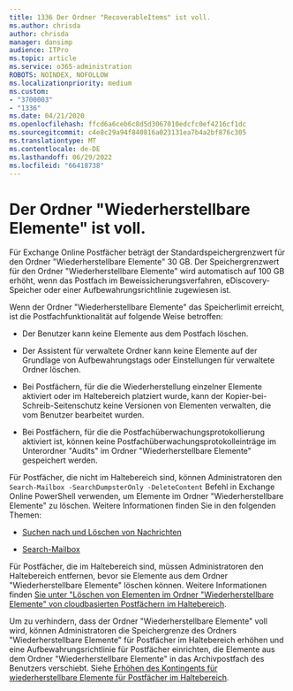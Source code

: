 ```yaml
---
title: 1336 Der Ordner "RecoverableItems" ist voll.
ms.author: chrisda
author: chrisda
manager: dansimp
audience: ITPro
ms.topic: article
ms.service: o365-administration
ROBOTS: NOINDEX, NOFOLLOW
ms.localizationpriority: medium
ms.custom:
- "3700003"
- "1336"
ms.date: 04/21/2020
ms.openlocfilehash: ffcd6a6ceb6c8d5d3067010edcfc0ef4216cf1dc
ms.sourcegitcommit: c4e8c29a94f840816a023131ea7b4a2bf876c305
ms.translationtype: MT
ms.contentlocale: de-DE
ms.lasthandoff: 06/29/2022
ms.locfileid: "66418738"
---
```

# <a name="the-recoverable-items-folder-is-full"></a>Der Ordner "Wiederherstellbare Elemente" ist voll.

Für Exchange Online Postfächer beträgt der Standardspeichergrenzwert für den Ordner "Wiederherstellbare Elemente" 30 GB. Der Speichergrenzwert für den Ordner "Wiederherstellbare Elemente" wird automatisch auf 100 GB erhöht, wenn das Postfach im Beweissicherungsverfahren, eDiscovery-Speicher oder einer Aufbewahrungsrichtlinie zugewiesen ist.

Wenn der Ordner "Wiederherstellbare Elemente" das Speicherlimit erreicht, ist die Postfachfunktionalität auf folgende Weise betroffen:

- Der Benutzer kann keine Elemente aus dem Postfach löschen.

- Der Assistent für verwaltete Ordner kann keine Elemente auf der Grundlage von Aufbewahrungstags oder Einstellungen für verwaltete Ordner löschen.

- Bei Postfächern, für die die Wiederherstellung einzelner Elemente aktiviert oder im Haltebereich platziert wurde, kann der Kopier-bei-Schreib-Seitenschutz keine Versionen von Elementen verwalten, die vom Benutzer bearbeitet wurden.

- Bei Postfächern, für die die Postfachüberwachungsprotokollierung aktiviert ist, können keine Postfachüberwachungsprotokolleinträge im Unterordner "Audits" im Ordner "Wiederherstellbare Elemente" gespeichert werden.

Für Postfächer, die nicht im Haltebereich sind, können Administratoren den `Search-Mailbox -SearchDumpsterOnly -DeleteContent` Befehl in Exchange Online PowerShell verwenden, um Elemente im Ordner "Wiederherstellbare Elemente" zu löschen. Weitere Informationen finden Sie in den folgenden Themen:

- [Suchen nach und Löschen von Nachrichten](https://docs.microsoft.com/microsoft-365/compliance/search-for-and-delete-messagesadmin-help)

- [Search-Mailbox](https://docs.microsoft.com/powershell/module/exchange/mailboxes/Search-Mailbox)

Für Postfächer, die im Haltebereich sind, müssen Administratoren den Haltebereich entfernen, bevor sie Elemente aus dem Ordner "Wiederherstellbare Elemente" löschen können. Weitere Informationen finden [Sie unter "Löschen von Elementen im Ordner "Wiederherstellbare Elemente" von cloudbasierten Postfächern im Haltebereich](https://docs.microsoft.com/microsoft-365/compliance/delete-items-in-the-recoverable-items-folder-of-mailboxes-on-hold).

Um zu verhindern, dass der Ordner "Wiederherstellbare Elemente" voll wird, können Administratoren die Speichergrenze des Ordners "Wiederherstellbare Elemente" für Postfächer im Haltebereich erhöhen und eine Aufbewahrungsrichtlinie für Postfächer einrichten, die Elemente aus dem Ordner "Wiederherstellbare Elemente" in das Archivpostfach des Benutzers verschiebt. Siehe [Erhöhen des Kontingents für wiederherstellbare Elemente für Postfächer im Haltebereich](https://docs.microsoft.com/microsoft-365/compliance/increase-the-recoverable-quota-for-mailboxes-on-hold).
